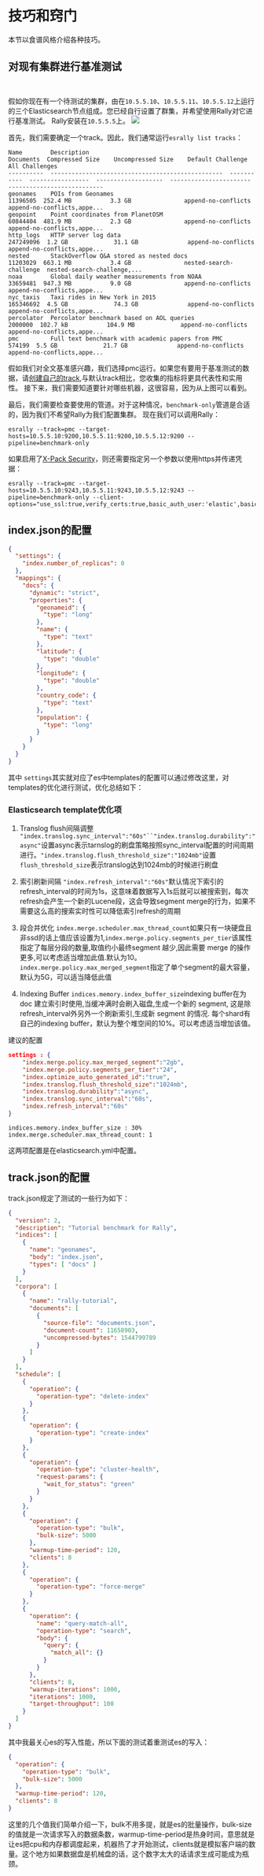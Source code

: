 # 技巧和窍门
本节以食谱风格介绍各种技巧。

## 对现有集群进行基准测试

```warning:: 如果您刚开始使用Rally，但不了解其工作原理，请不要在任何生产或类似生产的集群上运行它。此外，应该在专用环境中执行基准测试,该环境不应该有流量干扰
```

```note:: 在此配方中，我们假设Rally已正确配置。
```
假如你现在有一个待测试的集群，由在`10.5.5.10`、`10.5.5.11`、`10.5.5.12`上运行的三个Elasticsearch节点组成。您已经自行设置了群集，并希望使用Rally对它进行基准测试。 Rally安装在`10.5.5.5`上。
![](benchmark_existing.png)

首先，我们需要确定一个track。因此，我们通常运行`esrally list tracks`：
```
Name        Description                                          Documents  Compressed Size    Uncompressed Size    Default Challenge        All Challenges
----------  -------------------------------------------------  -----------  -----------------  -------------------  -----------------------  ---------------------------
geonames    POIs from Geonames                                    11396505  252.4 MB           3.3 GB               append-no-conflicts      append-no-conflicts,appe...
geopoint    Point coordinates from PlanetOSM                      60844404  481.9 MB           2.3 GB               append-no-conflicts      append-no-conflicts,appe...
http_logs   HTTP server log data                                 247249096  1.2 GB             31.1 GB              append-no-conflicts      append-no-conflicts,appe...
nested      StackOverflow Q&A stored as nested docs               11203029  663.1 MB           3.4 GB               nested-search-challenge  nested-search-challenge,...
noaa        Global daily weather measurements from NOAA           33659481  947.3 MB           9.0 GB               append-no-conflicts      append-no-conflicts,appe...
nyc_taxis   Taxi rides in New York in 2015                       165346692  4.5 GB             74.3 GB              append-no-conflicts      append-no-conflicts,appe...
percolator  Percolator benchmark based on AOL queries              2000000  102.7 kB           104.9 MB             append-no-conflicts      append-no-conflicts,appe...
pmc         Full text benchmark with academic papers from PMC       574199  5.5 GB             21.7 GB              append-no-conflicts      append-no-conflicts,appe...
```
假如我们对全文基准感兴趣，我们选择pmc运行。如果您有要用于基准测试的数据，请[创建自己的track](add_tracks.md),与默认track相比，您收集的指标将更具代表性和实用性。
接下来，我们需要知道要针对哪些机器，这很容易，因为从上图可以看到。

最后，我们需要检查要使用的管道。对于这种情况，`benchmark-only`管道是合适的，因为我们不希望Rally为我们配置集群。
现在我们可以调用Rally：
```
esrally --track=pmc --target-hosts=10.5.5.10:9200,10.5.5.11:9200,10.5.5.12:9200 --pipeline=benchmark-only
```
如果启用了[X-Pack Security](https://www.elastic.co/products/x-pack/security)，则还需要指定另一个参数以使用https并传递凭据：
```
esrally --track=pmc --target-hosts=10.5.5.10:9243,10.5.5.11:9243,10.5.5.12:9243 --pipeline=benchmark-only --client-options="use_ssl:true,verify_certs:true,basic_auth_user:'elastic',basic_auth_password:'changeme'"
```

## index.json的配置

```json
{
  "settings": {
    "index.number_of_replicas": 0
  },
  "mappings": {
    "docs": {
      "dynamic": "strict",
      "properties": {
        "geonameid": {
          "type": "long"
        },
        "name": {
          "type": "text"
        },
        "latitude": {
          "type": "double"
        },
        "longitude": {
          "type": "double"
        },
        "country_code": {
          "type": "text"
        },
        "population": {
          "type": "long"
        }
      }
    }
  }
}
```
其中 `settings`其实就对应了es中templates的配置可以通过修改这里，对templates的优化进行测试，优化总结如下：

### Elasticsearch template优化项
1. Translog flush间隔调整
`"index.translog.sync_interval":"60s"``"index.translog.durability":"async"`设置async表示tarnslog的刷盘策略按照sync_interval配置的时间周期进行。`"index.translog.flush_threshold_size":"1024mb"`设置`flush_threshold_size`表示translog达到1024mb的时候进行刷盘

2. 索引刷新间隔
`"index.refresh_interval":"60s"`默认情况下索引的refresh_interval的时间为1s，这意味着数据写入1s后就可以被搜索到，每次refresh会产生一个新的Lucene段，这会导致segment merge的行为，如果不需要这么高的搜索实时性可以降低索引refresh的周期

3. 段合并优化
`index.merge.scheduler.max_thread_count`如果只有一块硬盘且非ssd的话上值应该设置为1,`index.merge.policy.segments_per_tier`该属性指定了每层分段的数量,取值约小最终segment 越少,因此需要 merge 的操作更多,可以考虑适当增加此值.默认为10。
`index.merge.policy.max_merged_segment`指定了单个segment的最大容量，默认为5G，可以适当降低此值

4. Indexing Buffer
`indices.memory.index_buffer_size`indexing buffer在为 doc 建立索引时使用,当缓冲满时会刷入磁盘,生成一个新的 segment, 这是除refresh_interval外另外一个刷新索引,生成新 segment 的情况. 每个shard有自己的indexing buffer，默认为整个堆空间的10%。可以考虑适当增加该值。

建议的配置
```json
settings : {
	"index.merge.policy.max_merged_segment":"2gb",
	"index.merge.policy.segments_per_tier":"24",
	"index.optimize_auto_generated_id":"true",
	"index.translog.flush_threshold_size":"1024mb",
	"index.translog.durability":"async",
	"index.translog.sync_interval":"60s",
	"index.refresh_interval":"60s"
}
```
```
indices.memory.index_buffer_size : 30%
index.merge.scheduler.max_thread_count: 1
```
这两项配置是在elasticsearch.yml中配置。


## track.json的配置
 track.json规定了测试的一些行为如下：
```json
{
  "version": 2,
  "description": "Tutorial benchmark for Rally",
  "indices": [
    {
      "name": "geonames",
      "body": "index.json",
      "types": [ "docs" ]
    }
  ],
  "corpora": [
    {
      "name": "rally-tutorial",
      "documents": [
        {
          "source-file": "documents.json",
          "document-count": 11658903,
          "uncompressed-bytes": 1544799789
        }
      ]
    }
  ],
  "schedule": [
    {
      "operation": {
        "operation-type": "delete-index"
      }
    },
    {
      "operation": {
        "operation-type": "create-index"
      }
    },
    {
      "operation": {
        "operation-type": "cluster-health",
        "request-params": {
          "wait_for_status": "green"
        }
      }
    },
    {
      "operation": {
        "operation-type": "bulk",
        "bulk-size": 5000
      },
      "warmup-time-period": 120,
      "clients": 8
    },
    {
      "operation": {
        "operation-type": "force-merge"
      }
    },
    {
      "operation": {
        "name": "query-match-all",
        "operation-type": "search",
        "body": {
          "query": {
            "match_all": {}
          }
        }
      },
      "clients": 8,
      "warmup-iterations": 1000,
      "iterations": 1000,
      "target-throughput": 100
    }
  ]
}
```
其中我最关心es的写入性能，所以下面的测试着重测试es的写入：
```json
{
  "operation": {
    "operation-type": "bulk",
    "bulk-size": 5000
  },
  "warmup-time-period": 120,
  "clients": 8
}
```
这里的几个值我们简单介绍一下，bulk不用多提，就是es的批量操作，bulk-size的值就是一次请求写入的数据条数，warmup-time-period是热身时间，意思就是让es把cpu和内存都调度起来，机器热了才开始测试，clients就是模拟客户端的数量。这个地方如果数据盘是机械盘的话，这个数字太大的话请求生成可能成为瓶颈。